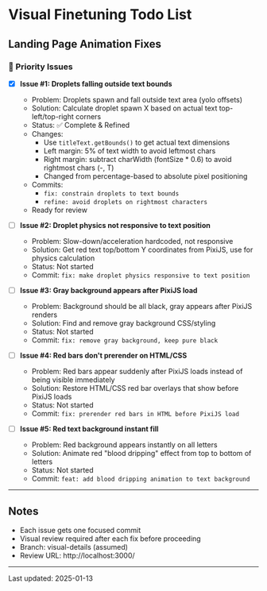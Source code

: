 # Visual Finetuning Todo List

## Landing Page Animation Fixes

### 🔴 Priority Issues

- [x] **Issue #1: Droplets falling outside text bounds**
  - Problem: Droplets spawn and fall outside text area (yolo offsets)
  - Solution: Calculate droplet spawn X based on actual text top-left/top-right corners
  - Status: ✅ Complete & Refined
  - Changes: 
    - Use `titleText.getBounds()` to get actual text dimensions
    - Left margin: 5% of text width to avoid leftmost chars
    - Right margin: subtract charWidth (fontSize * 0.6) to avoid rightmost chars (-, T)
    - Changed from percentage-based to absolute pixel positioning
  - Commits: 
    - `fix: constrain droplets to text bounds`
    - `refine: avoid droplets on rightmost characters`
  - Ready for review

- [ ] **Issue #2: Droplet physics not responsive to text position**
  - Problem: Slow-down/acceleration hardcoded, not responsive
  - Solution: Get red text top/bottom Y coordinates from PixiJS, use for physics calculation
  - Status: Not started
  - Commit: `fix: make droplet physics responsive to text position`

- [ ] **Issue #3: Gray background appears after PixiJS load**
  - Problem: Background should be all black, gray appears after PixiJS renders
  - Solution: Find and remove gray background CSS/styling
  - Status: Not started
  - Commit: `fix: remove gray background, keep pure black`

- [ ] **Issue #4: Red bars don't prerender on HTML/CSS**
  - Problem: Red bars appear suddenly after PixiJS loads instead of being visible immediately
  - Solution: Restore HTML/CSS red bar overlays that show before PixiJS loads
  - Status: Not started
  - Commit: `fix: prerender red bars in HTML before PixiJS load`

- [ ] **Issue #5: Red text background instant fill**
  - Problem: Red background appears instantly on all letters
  - Solution: Animate red "blood dripping" effect from top to bottom of letters
  - Status: Not started
  - Commit: `feat: add blood dripping animation to text background`

---

## Notes

- Each issue gets one focused commit
- Visual review required after each fix before proceeding
- Branch: visual-details (assumed)
- Review URL: http://localhost:3000/

---

Last updated: 2025-01-13
